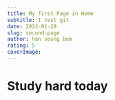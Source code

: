 ```yaml
---
title: My first Page in Home
subtitle: I test git 
date: 2022-01-28
slug: second-page
author: han seung bum
rating: 5
coverImage: 
---
```


# Study hard today
